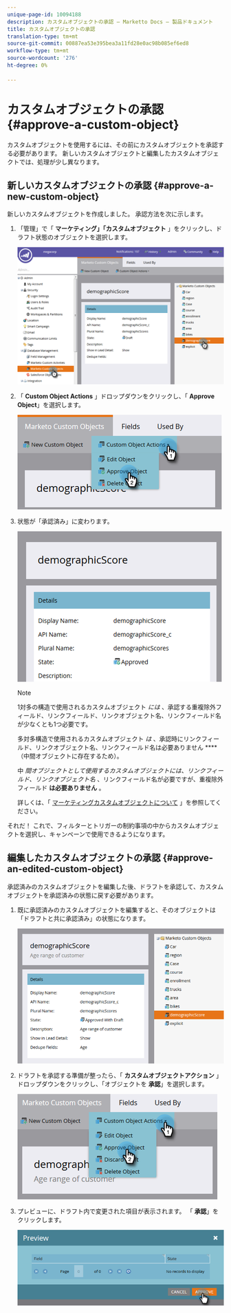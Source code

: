 ```yaml
---
unique-page-id: 10094188
description: カスタムオブジェクトの承認 — Marketto Docs — 製品ドキュメント
title: カスタムオブジェクトの承認
translation-type: tm+mt
source-git-commit: 00887ea53e395bea3a11fd28e0ac98b085ef6ed8
workflow-type: tm+mt
source-wordcount: '276'
ht-degree: 0%

---
```



# カスタムオブジェクトの承認 {#approve-a-custom-object}

カスタムオブジェクトを使用するには、その前にカスタムオブジェクトを承認する必要があります。 新しいカスタムオブジェクトと編集したカスタムオブジェクトでは、処理が少し異なります。

## 新しいカスタムオブジェクトの承認 {#approve-a-new-custom-object}

新しいカスタムオブジェクトを作成しました。 承認方法を次に示します。

1. 「管理」で「 **マーケティング」「カスタムオブジェクト** 」をクリックし、ドラフト状態のオブジェクトを選択します。

   ![](assets/one.png)

1. 「 **Custom Object Actions** 」ドロップダウンをクリックし、「 **Approve Object**」を選択します。

   ![](assets/two.png)

1. 状態が「承認済み」に変わります。

   ![](assets/three.png)

   >[!NOTE]
   >
   >1対多の構造で使用されるカスタムオブジェクト *には* 、承認する重複除外フィールド、リンクフィールド、リンクオブジェクト名、リンクフィールド名が少なくとも1つ必要です。
   >
   >
   >多対多構造で使用されるカスタムオブジェクト *は* 、承認時にリンクフィールド、リンクオブジェクト名、リンクフィールド名は必要ありません **** （中間オブジェクトに存在するため）。
   >
   >
   >中 *間オブジェクトとして使用するカスタムオブジェクトには、リンクフィールド、リンクオブジェクト名* 、リンクフィールド名が必要ですが、重複除外フィールド **は必要ありません** 。
   >
   >
   >詳しくは、「 [マーケティングカスタムオブジェクトについて](understanding-marketo-custom-objects.md) 」を参照してください。

それだ！ これで、フィルターとトリガーの制約事項の中からカスタムオブジェクトを選択し、キャンペーンで使用できるようになります。

## 編集したカスタムオブジェクトの承認 {#approve-an-edited-custom-object}

承認済みのカスタムオブジェクトを編集した後、ドラフトを承認して、カスタムオブジェクトを承認済みの状態に戻す必要があります。

1. 既に承認済みのカスタムオブジェクトを編集すると、そのオブジェクトは「ドラフトと共に承認済み」の状態になります。

   ![](assets/four.png)

1. ドラフトを承認する準備が整ったら、「 **カスタムオブジェクトアクション** 」ドロップダウンをクリックし、「オブジェクトを **承認**」を選択します。

   ![](assets/five-1.png)

1. プレビューに、ドラフト内で変更された項目が表示されます。 「 **承認**」をクリックします。

   ![](assets/six-1.png)

